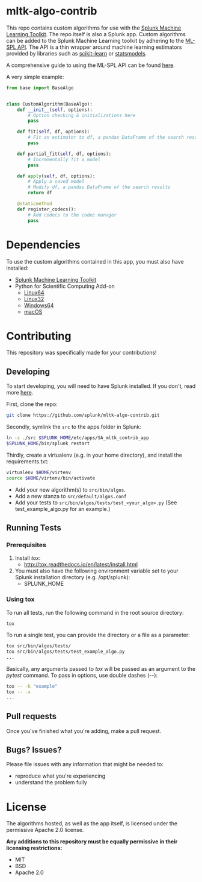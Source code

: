 # mltk-algo-contrib

This repo contains custom algorithms for use with the [Splunk Machine Learning Toolkit](https://splunkbase.splunk.com/app/2890/). The repo itself is also a Splunk app.
Custom algorithms can be added to the Splunk Machine Learning toolkit by adhering to the [ML-SPL API](http://docs.splunk.com/Documentation/MLApp/latest/API/Introduction).
The API is a thin wrapper around machine learning estimators provided by libraries such as [scikit-learn](scikit-learn.org) or [statsmodels](http://www.statsmodels.org/).

A comprehensive guide to using the ML-SPL API can be found [here](http://docs.splunk.com/Documentation/MLApp/latest/API/Introduction).

A very simple example:

```python
from base import BaseAlgo


class CustomAlgorithm(BaseAlgo):
    def __init__(self, options):
        # Option checking & initializations here
        pass

    def fit(self, df, options):
        # Fit an estimator to df, a pandas DataFrame of the search results
        pass

    def partial_fit(self, df, options):
        # Incrementally fit a model
        pass

    def apply(self, df, options):
        # Apply a saved model
        # Modify df, a pandas DataFrame of the search results
        return df

    @staticmethod
    def register_codecs():
        # Add codecs to the codec manager
        pass

```

# Dependencies

To use the custom algorithms contained in this app, you must also have installed:

 - [Splunk Machine Learning Toolkit](https://splunkbase.splunk.com/app/2890/) 
 - Python for Scientific Computing Add-on
    - [Linux64](https://splunkbase.splunk.com/app/2882/)
    - [Linux32](https://splunkbase.splunk.com/app/2884/)
    - [Windows64](https://splunkbase.splunk.com/app/2883/)
    - [macOS](https://splunkbase.splunk.com/app/2881/)

# Contributing

This repository was specifically made for your contributions!

## Developing

To start developing, you will need to have Splunk installed. If you don't, read more [here](http://docs.splunk.com/Documentation/Splunk/latest/Installation/InstallonLinux).

First, clone the repo:

```bash
git clone https://github.com/splunk/mltk-algo-contrib.git
```

Secondly, symlink the `src` to the apps folder in Splunk:

```bash
ln -s ./src $SPLUNK_HOME/etc/apps/SA_mltk_contrib_app
$SPLUNK_HOME/bin/splunk restart
```

Thirdly, create a virtualenv (e.g. in your home directory), and install the requirements.txt:

```bash
virtualenv $HOME/virtenv
source $HOME/virtenv/bin/activate
```

- Add your new algorithm(s) to `src/bin/algos`.
- Add a new stanza to `src/default/algos.conf`
- Add your tests to `src/bin/algos/tests/test_<your_algo>.py`
  (See test_example_algo.py for an example.)

## Running Tests

### Prerequisites

1. Install *tox*:
   * http://tox.readthedocs.io/en/latest/install.html
2. You must also have the following environment variable set to your
Splunk installation directory (e.g. /opt/splunk):
   * SPLUNK_HOME

### Using tox

To run all tests, run the following command in the root source directory:

```bash
tox
```

To run a single test, you can provide the directory or a file as a parameter:

```bash
tox src/bin/algos/tests/
tox src/bin/algos/tests/test_example_algo.py
...
```

Basically, any arguments passed to *tox* will be passed as an argument to the *pytest* command.
To pass in options, use double dashes (--):

```bash
tox -- -k "example"
tox -- -x
...
```

## Pull requests

Once you've finished what you're adding, make a pull request.

## Bugs? Issues?

Please file issues with any information that might be needed to:
 - reproduce what you're experiencing
 - understand the problem fully

# License

The algorithms hosted, as well as the app itself, is licensed under the permissive Apache 2.0 license.

**Any additions to this repository must be equally permissive in their licensing restrictions:**
 - MIT
 - BSD
 - Apache 2.0
